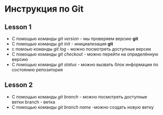# Инструкция по Git
## Lesson 1
*  С помощью команды *git version* - мы проверяем версию **git** 
* С помощью команды *git init* - инициализация **git**
* с помоью команды *git log* - можно посмотреть доступные версии 
* С помощью команды *git checkout* - можно перейти на оприделённую версию
* С помощью команды *git status* - можно вызвать блок информации по состоянию репозитория 

## Lesson 2
* С помощью команды *git branch* - можно посмотреть доступные ветки 
 branch - ветка 
 * С помощью команды *git branch name* -можно создать новую ветку 
